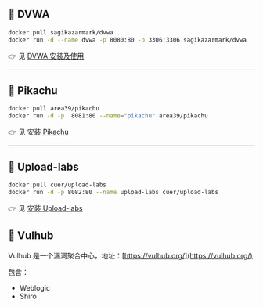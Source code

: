 ## 🎯 **DVWA**

```bash
docker pull sagikazarmark/dvwa
docker run -d --name dvwa -p 8080:80 -p 3306:3306 sagikazarmark/dvwa
```

👉 见 [DVWA 安装及使用](https://wukaipeng.com/technique/net-security/02/05)

---

## 🎯 **Pikachu**

```bash
docker pull area39/pikachu
docker run -d -p  8081:80 --name="pikachu" area39/pikachu
```

👉 见 [安装 Pikachu](https://wukaipeng.com/technique/net-security/06/01#%E5%AE%BD%E5%AD%97%E8%8A%82%E6%B3%A8%E5%85%A5)

---

## 🎯 **Upload-labs**

```bash
docker pull cuer/upload-labs
docker run -d -p 8082:80 --name upload-labs cuer/upload-labs
```

👉 见 [安装 Upload-labs](https://wukaipeng.com/technique/net-security/08/01#%E6%A6%82%E5%BF%B5)

## 🎯 Vulhub

Vulhub 是一个漏洞聚合中心，地址：[https://vulhub.org/](https://vulhub.org/)

包含：

- Weblogic
- Shiro



























